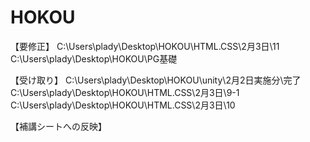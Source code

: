# HOKOU
【要修正】
C:\Users\plady\Desktop\HOKOU\HTML.CSS\2月3日\11
C:\Users\plady\Desktop\HOKOU\PG基礎　

【受け取り】
C:\Users\plady\Desktop\HOKOU\unity\2月2日実施分\完了
C:\Users\plady\Desktop\HOKOU\HTML.CSS\2月3日\9-1
C:\Users\plady\Desktop\HOKOU\HTML.CSS\2月3日\10

【補講シートへの反映】

